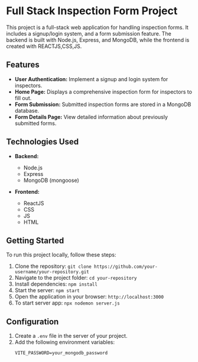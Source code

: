 # Full Stack Inspection Form Project

This project is a full-stack web application for handling inspection forms. It includes a signup/login system, and a form submission feature. The backend is built with Node.js, Express, and MongoDB, while the frontend is created with REACTJS,CSS,JS.

## Features
- **User Authentication:** Implement a signup and login system for inspectors.
- **Home Page:** Displays a comprehensive inspection form for inspectors to fill out.
- **Form Submission:** Submitted inspection forms are stored in a MongoDB database.
- **Form Details Page:** View detailed information about previously submitted forms.

## Technologies Used

- **Backend:**
  - Node.js
  - Express
  - MongoDB (mongoose)

- **Frontend:**
  - ReactJS
  - CSS
  - JS
  - HTML

## Getting Started

To run this project locally, follow these steps:

1. Clone the repository: `git clone https://github.com/your-username/your-repository.git`
2. Navigate to the project folder: `cd your-repository`
3. Install dependencies: `npm install`
4. Start the server: `npm start`
5. Open the application in your browser: `http://localhost:3000`
6. To start server app: `npx nodemon server.js`

## Configuration

1. Create a `.env` file in the server of your project.
2. Add the following environment variables:
   ```env
   VITE_PASSWORD=your_mongodb_password
